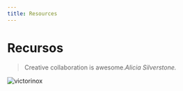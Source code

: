 ```yaml
---
title: Resources
---
```

# Recursos

> Creative collaboration is awesome.<cite>Alicia Silverstone.</cite>

![victorinox](/images/victorinox.svg)
